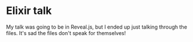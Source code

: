 Elixir talk
===========

My talk was going to be in Reveal.js, but I ended up just talking through the files. It's sad the files don't speak for themselves!
